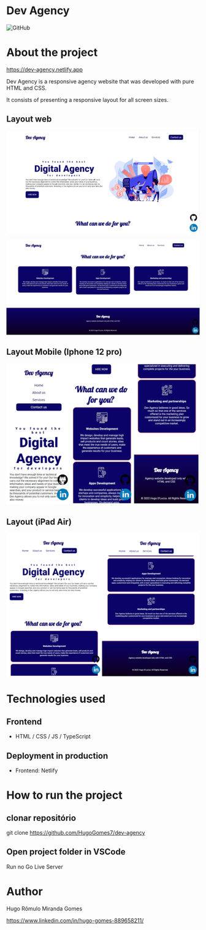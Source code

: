 # Dev Agency
![GitHub](https://img.shields.io/github/license/HugoGomes7/dev-agency)

# About the project

https://dev-agency.netlify.app

Dev Agency is a responsive agency website that was developed with pure HTML and CSS.

It consists of presenting a responsive layout for all screen sizes.

## Layout web 
![Web 1](https://github.com/HugoGomes7/dev-agency/blob/main/assets/home%20screen.jpg)

![Web 2](https://github.com/HugoGomes7/dev-agency/blob/main/assets/home%20screen%202.jpg)

## Layout Mobile (Iphone 12 pro)
![Mobile](https://github.com/HugoGomes7/dev-agency/blob/main/assets/mobile%20version.jpg)

## Layout (iPad Air)
![iPad](https://github.com/HugoGomes7/dev-agency/blob/main/assets/ipad%20version.jpg)

# Technologies used
## Frontend
- HTML / CSS / JS / TypeScript

## Deployment in production
- Frontend: Netlify

# How to run the project
## clonar repositório
git clone https://github.com/HugoGomes7/dev-agency

## Open project folder in VSCode
Run no Go Live Server 

# Author
Hugo Rômulo Miranda Gomes

https://www.linkedin.com/in/hugo-gomes-889658211/
